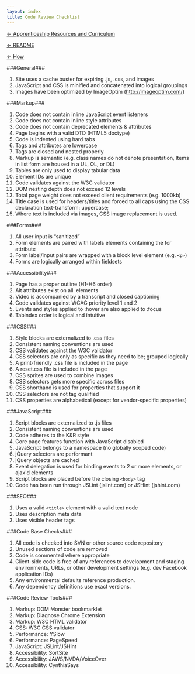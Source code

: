```yaml
---
layout: index
title: Code Review Checklist
---
```

[← Apprenticeship Resources and Curriculum](index.html)

[← README](README.html)

[← How](how.html)


###General###

  1. Site uses a cache buster for expiring .js, .css, and images
  2. JavaScript and CSS is minified and concatenated into logical groupings
  3. Images have been optimized by ImageOptim (http://imageoptim.com/)

###Markup###

  1. Code does not contain inline JavaScript event listeners
  2. Code does not contain inline style attributes
  3. Code does not contain deprecated elements & attributes
  4. Page begins with a valid DTD (HTML5 doctype)
  5. Code is indented using hard tabs
  6. Tags and attributes are lowercase
  7. Tags are closed and nested properly
  8. Markup is semantic (e.g. class names do not denote presentation, Items in list form are housed in a UL, OL, or DL)
  9. Tables are only used to display tabular data
  10. Element IDs are unique
  11. Code validates against the W3C validator
  12. DOM nesting depth does not exceed 12 levels
  13. Total page weight does not exceed client requirements (e.g. 1000kb)
  14. TItle case is used for headers/titles and forced to all caps using the CSS declaration text-transform: uppercase;
  15. Where text is included via images, CSS image replacement is used.

###Forms###

  1. All user input is “sanitized”
  2. Form elements are paired with labels elements containing the for attribute
  3. Form label/input pairs are wrapped with a block level element (e.g. `<p>`)
  4. Forms are logically arranged within fieldsets

###Accessibility###

  1. Page has a proper outline (H1-H6 order)
  2. Alt attributes exist on all <img> elements
  3. Video is accompanied by a transcript and closed captioning
  4. Code validates against WCAG priority level 1 and 2
  5. Events and styles applied to :hover are also applied to :focus
  6. Tabindex order is logical and intuitive

###CSS###

  1. Style blocks are externalized to .css files
  2. Consistent naming conventions are used
  3. CSS validates against the W3C validator
  4. CSS selectors are only as specific as they need to be; grouped logically
  5. A print-friendly .css file is included in the page
  6. A reset.css file is included in the page
  7. CSS sprites are used to combine images
  8. CSS selectors gets more specific across files
  9. CSS shorthand is used for properties that support it
  10. CSS selectors are not tag qualified
  11. CSS properties are alphabetical (except for vendor-specific properties)

###JavaScript###

  1. Script blocks are externalized to .js files
  2. Consistent naming conventions are used
  3. Code adheres to the K&R style
  4. Core page features function with JavaScript disabled
  5. JavaScript belongs to a namespace (no globally scoped code)
  6. jQuery selectors are performant
  7. jQuery objects are cached
  8. Event delegation is used for binding events to 2 or more elements, or ajax'd elements
  9. Script blocks are placed before the closing `<body>` tag
  10. Code has been run through JSLint (jslint.com) or JSHint (jshint.com)

###SEO###

  1. Uses a valid `<title>` element with a valid text node
  2. Uses description meta data
  3. Uses visible header tags

###Code Base Checks###

  1. All code is checked into SVN or other source code repository
  2. Unused sections of code are removed
  3. Code is commented where appropriate
  4. Client-side code is free of any references to development and staging environments, URLs, or other development settings (e.g. dev Facebook application IDs)
  5. Any environmental defaults reference production.
  6. Any dependency definitions use exact versions.

###Code Review Tools###

  1. Markup: DOM Monster bookmarklet
  2. Markup: Diagnose Chrome Extension
  3. Markup: W3C HTML validator
  4. CSS: W3C CSS validator
  5. Performance: YSlow
  6. Performance: PageSpeed
  7. JavaScript: JSLint/JSHint
  8. Accessibility: SortSite
  9. Accessibility: JAWS/NVDA/VoiceOver
  10. Accessibility: CynthiaSays
